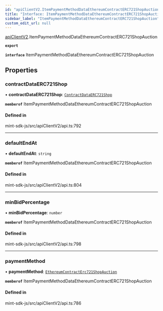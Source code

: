 ```yaml
---
id: "apiClientV2.ItemPaymentMethodDataEthereumContractERC721ShopAuction"
title: "Interface: ItemPaymentMethodDataEthereumContractERC721ShopAuction"
sidebar_label: "ItemPaymentMethodDataEthereumContractERC721ShopAuction"
custom_edit_url: null
---
```


[apiClientV2](../modules/apiClientV2).ItemPaymentMethodDataEthereumContractERC721ShopAuction

**`export`**

**`interface`** ItemPaymentMethodDataEthereumContractERC721ShopAuction

## Properties

### contractDataERC721Shop

• **contractDataERC721Shop**: [`ContractDataERC721Shop`](apiClientV2.ContractDataERC721Shop)

**`memberof`** ItemPaymentMethodDataEthereumContractERC721ShopAuction

#### Defined in

mint-sdk-js/src/apiClientV2/api.ts:792

___

### defaultEndAt

• **defaultEndAt**: `string`

**`memberof`** ItemPaymentMethodDataEthereumContractERC721ShopAuction

#### Defined in

mint-sdk-js/src/apiClientV2/api.ts:804

___

### minBidPercentage

• **minBidPercentage**: `number`

**`memberof`** ItemPaymentMethodDataEthereumContractERC721ShopAuction

#### Defined in

mint-sdk-js/src/apiClientV2/api.ts:798

___

### paymentMethod

• **paymentMethod**: [`EthereumContractErc721ShopAuction`](../enums/apiClientV2.ItemPaymentMethodDataEthereumContractERC721ShopAuctionPaymentMethodEnum#ethereumcontracterc721shopauction)

**`memberof`** ItemPaymentMethodDataEthereumContractERC721ShopAuction

#### Defined in

mint-sdk-js/src/apiClientV2/api.ts:786
